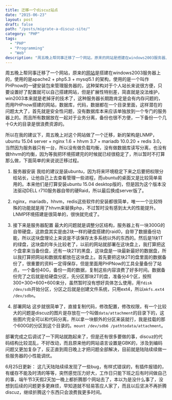 ```yaml
---
title: 迁移一个discuz站点
date: "2015-06-23"
layout: post
draft: false
path: "/posts/migrate-a-discuz-site/"
category: "PHP"
tags:
  - "PHP"
  - "Programming"
  - "Web"
description: "周五晚上帮同事迁移了一个网站，原来的网站是搭建在windows2003服务器上的，使用的是apache2 + php5.3 + mysql5.1 的架构，..."
---
```


周五晚上帮同事迁移了一个网站，原来的[网站](http://www.huizu100.com)是搭建在windows2003服务器上的，使用的是apache2 + php5.3 + mysql5.1 的架构，使用的是一个叫作PHPnow的一键安装包来管理服务器的，这种架构对于个人站长来说很方便，只要设置好了配置就可以自己搭建网站，但是扩展性特别差，简直就是没法维护，win2003本来就是老掉牙的技术了，这种服务器长期跑肯定是会有内存问题的，而用PHPnow搭建的网站，数据库，代码，数据都在一个目录里面，这样潜在的问题太大了，首先就是安全性问题，没有数据库本来应该单独放到一个专门的服务器上的。而且所有数据放在一起对于业务分离，备份也很不方便，一下备份一个几十G大的目录是很浪费资源的。


所以在我的建议下，周五晚上对这个网站做了一个迁移，新的架构是LNMP，ubuntu 15.04 server + nginx 1.6 + hhvm 3.7 + mariadb 10.0.20 + redis 3.0，当然因为服务器只有一台，所以没有做负载均衡，没有做数据库读写分离，也没有做hhvm的均衡，因为等我把环境搭建完的时候就已经很稳定了，所以暂时不打算那么做，下面简单的来说说迁移过程。

1. 服务器安装
我给的建议是装ubuntu，因为将来环境稳定下来之后要把权限分给站长，让他自己上去查看管理一些进程，而ubuntu的桌面又是比较简单易用的。本来他们是打算安装ubuntu 15.04 desktop版的，但是因为这个版本没法驱动DELL r710服务器自带的硬Raid，所以最后换成server版了。


2. nginx，mariadb，hhvm，redis这些软件的安装都很简单，唯一一个比较特殊的功能就是用了hhvm来替换php，不过暂时没有感到太大的性能提升。LNMP环境搭建是很简单的，很快就完成了。

3. 接下来是服务器配置
最大的问题就是调整分区结构，服务器上有一块300G的自带硬盘，这款盘其实是由2块一样的硬盘搭建的raid0，自带了数据备份功能，所以这块盘理论上来说是不该保存太多系统以外的东西的。然后是1块1T的绿盘，这块盘的年头比较老了，以前的网站就部署在这块盘上，我打算把这个盘拿来当备份盘，还有一块2T的黑盘，这块盘是一块最新最好的数据盘，所以我打算把网站和数据库都放在这块盘上。首先要把这块2T的盘里面的数据备份了，很重要的资料一定得保存，但是里面用PHPNow的工具全量备份了站点，一个备份40G，备份一周的数据，复制这些内容浪费了好多时间。数据备份完了之后就是给硬盘分区，先分区那块2T的盘，准备分4个区，按照300+300+600+600来分，虽然暂时没有想好具体怎么使用，用`fdisk /dev/sdb`开始分区，分区之后就是创建文件系统，只用ext4，所以`mkfs.ext4 /dev/sdbn`。

4. 部署网站
这步就很简单了，直接复制代码，修改配置，修改权限，有一个比较大的问题是discuz的图片是存放在一个叫做`data/attachment`的目录下的，这些图片完全可以和代码分离，所以拿一块额外的分区来装就行，我是挂载的那个600G的分区到这个目录的。`mount /dev/sdb6 /pathtodata/attachment`。

部署完成之后调试了一下网站就跑起来了，但是还有很多要做的事，discuz的代码结构比较混乱，不好改动，而且原来他的网站语言设置是GBK的，涉及到编码问题又更加复杂了，反正直到周日晚上才把问题全部解决，目前就是陆陆续续做一些服务器的小性能调优。


6月25日更新：
这几天陆陆续续发现了一些bug，有样式错误的，有插件报错的，有缓存不能及时清的等等，突然感觉压力好大，工作日只能下班之后有时间做自己的事，端午节3天假2天加一晚上都折腾那个网站去了，本以为是没什么事了，没想到后续的问题更多更麻烦，早知道就不轻易答应人家了，而且以后坚决不再折腾discuz，继续折腾这个东西只会浪费我更多时间。
